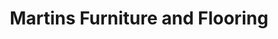 ---
title: "Martins Furniture and Flooring"
url: /hertford/martins-furniture-and-flooring/
shop: furniture
---
